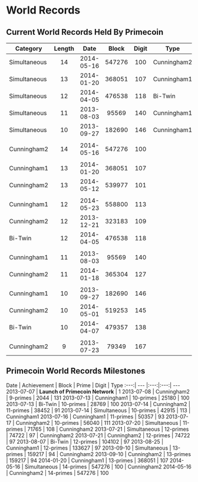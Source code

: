 <!-- TITLE: Current World Records -->
<!-- SUBTITLE: A quick summary of Current World Records -->

# World Records
## Current World Records Held By Primecoin
Category | Length | Date | Block | Digit | Type
 --- |:---:|:---:|:---:|:---:| ---
Simultaneous | 14 | 2014-05-16 | 547276 | 100 | Cunningham2
Simultaneous | 13 | 2014-01-20 | 368051 | 107 | Cunningham1
Simultaneous | 12 | 2014-04-05 | 476538 | 118 | Bi-Twin
Simultaneous | 11 | 2013-08-03 | 95569 | 140 | Cunningham1
Simultaneous | 10 | 2013-09-27 | 182690 | 146 | Cunningham1
  |  |  |  |  | 
Cunningham2 | 14 | 2014-05-16 | 547276 | 100 | 
  |  |  |  |  | 
Cunningham1 | 13 | 2014-01-20 | 368051 | 107 | 
Cunningham2 | 13 | 2014-05-12 | 539977 | 101 | 
  |  |  |  |  | 
Cunningham1 | 12 | 2014-05-23 | 558800 | 113
Cunningham2 | 12 | 2013-12-21 | 323183 | 109
Bi-Twin | 12 | 2014-04-05 | 476538 | 118
  |  |  |  |  | 
Cunningham1 | 11 | 2013-08-03 | 95569 | 140
Cunningham2 | 11 | 2014-01-18 | 365304 | 127
  |  |  |  |  | 
Cunningham1 | 10 | 2013-09-27 | 182690 | 146
Cunningham2 | 10 | 2014-05-01 | 519253 | 145
Bi-Twin | 10 | 2014-04-07 | 479357 | 138
  |  |  |  |  | 
Cunningham2 | 9 | 2013-07-23 | 79349 | 167
## Primecoin World Records Milestones
Date | Achievement | Block | Prime | Digit | Type
 :---:| --- |:---:|:---:| ---
2013-07-07 | **Launch of Primecoin Network** | 1
2013-07-08 | Cunningham2 | 9-primes | 2044 | 131
2013-07-13 | Cunningham1 | 10-primes | 25180 | 100
2013-07-13 | Bi-Twin | 10-primes | 28769 | 100
2013-07-14 | Cunningham2 | 11-primes | 38452 | 91
2013-07-14 | Simultaneous | 10-primes | 42915 | 113 | Cunningham1
2013-07-16 | Cunningham1 | 11-primes | 50357 | 93
2013-07-17 | Cunningham2 | 10-primes | 56040 | 111
2013-07-20 | Simultaneous |  11-primes | 71765 | 108 | Cunningham2
2013-07-21 | Simultaneous | 12-primes | 74722 | 97 | Cunningham2
2013-07-21 | Cunningham2 |  12-primes | 74722 | 97
2013-08-07 | Bi-Twin | 12-primes | 104102 | 97 
2013-08-25 | Cunningham1 |  12-primes | 133627 | 97
2013-09-10 | Simultaneous | 13-primes | 159217 | 94 | Cunningham2
2013-09-10 | Cunningham2 |  13-primes | 159217 | 94
2014-01-20 | Cunningham1 |  13-primes | 368051 | 107
2014-05-16 | Simultaneous | 14-primes | 547276 | 100 | Cunningham2
2014-05-16 | Cunningham2 | 14-primes | 547276 | 100
 
